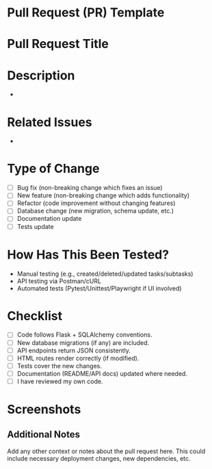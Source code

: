 # Pull Request (PR) Template

# Pull Request Title
<!-- Provide a clear and concise title for your pull request (e.g., "Add subtask completion tracking"). -->

# Description
<!-- Provide a summary of the changes in this PR. Focus on what functionality has been added, updated, or fixed. -->

- 

# Related Issues
<!-- Link to related issues if applicable (e.g., Closes #12). -->

- 

# Type of Change
<!-- Please delete options that are not relevant. -->
- [ ] Bug fix (non-breaking change which fixes an issue)
- [ ] New feature (non-breaking change which adds functionality)
- [ ] Refactor (code improvement without changing features)
- [ ] Database change (new migration, schema update, etc.)
- [ ] Documentation update
- [ ] Tests update

# How Has This Been Tested?
<!-- Describe the tests you ran to verify your changes. Include steps so others can reproduce. -->

- Manual testing (e.g., created/deleted/updated tasks/subtasks)
- API testing via Postman/cURL
- Automated tests (Pytest/Unittest/Playwright if UI involved)

# Checklist
- [ ] Code follows Flask + SQLAlchemy conventions.
- [ ] New database migrations (if any) are included.
- [ ] API endpoints return JSON consistently.
- [ ] HTML routes render correctly (if modified).
- [ ] Tests cover the new changes.
- [ ] Documentation (README/API docs) updated where needed.
- [ ] I have reviewed my own code.

# Screenshots
<!-- Add before/after screenshots or terminal outputs to show the effect of your changes. -->

## Additional Notes
Add any other context or notes about the pull request here. This could include necessary deployment changes, new dependencies, etc. 

